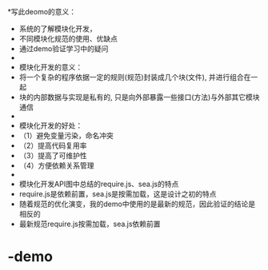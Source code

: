 *写此deomo的意义：
* 系统的了解模块化开发，
* 不同模块化规范的使用、优缺点
* 通过demo验证学习中的疑问
*
* 模块化开发的意义：
* 将一个复杂的程序依据一定的规则(规范)封装成几个块(文件), 并进行组合在一起
* 块的内部数据与实现是私有的, 只是向外部暴露一些接口(方法)与外部其它模块通信
*
* 模块化开发的好处：
* （1）避免变量污染，命名冲突
* （2）提高代码复用率
* （3）提高了可维护性
* （4）方便依赖关系管理
*
* 模块化开发API图中总结的require.js、sea.js的特点
* require.js是依赖前置，sea.js是按需加载，这是设计之初的特点
* 随着规范的优化演变，我的demo中使用的是最新的规范，因此验证的结论是相反的
* 最新规范require.js按需加载，sea.js依赖前置
# -demo
